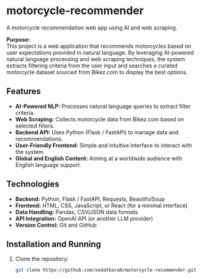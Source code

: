 # motorcycle-recommender
A motorcycle recommendation web app using AI and web scraping.

**Purpose:**  
This project is a web application that recommends motorcycles based on user expectations provided in natural language. By leveraging AI-powered natural language processing and web scraping techniques, the system extracts filtering criteria from the user input and searches a curated motorcycle dataset sourced from Bikez.com to display the best options.

## Features
- **AI-Powered NLP:** Processes natural language queries to extract filter criteria.
- **Web Scraping:** Collects motorcycle data from Bikez.com based on selected filters.
- **Backend API:** Uses Python (Flask / FastAPI) to manage data and recommendations.
- **User-Friendly Frontend:** Simple and intuitive interface to interact with the system.
- **Global and English Content:** Aiming at a worldwide audience with English language support.

## Technologies
- **Backend:** Python, Flask / FastAPI, Requests, BeautifulSoup
- **Frontend:** HTML, CSS, JavaScript, or React (for a minimal interface)
- **Data Handling:** Pandas, CSV/JSON data formats
- **API Integration:** OpenAI API (or another LLM provider)
- **Version Control:** Git and GitHub

## Installation and Running
1. Clone the repository:
   ```bash
   git clone https://github.com/sedatkara0/motorcycle-recommender.git

